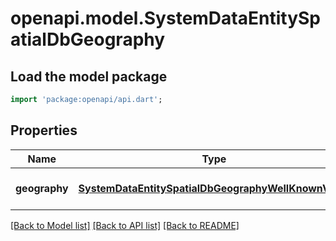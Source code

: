 # openapi.model.SystemDataEntitySpatialDbGeography

## Load the model package
```dart
import 'package:openapi/api.dart';
```

## Properties
Name | Type | Description | Notes
------------ | ------------- | ------------- | -------------
**geography** | [**SystemDataEntitySpatialDbGeographyWellKnownValue**](SystemDataEntitySpatialDbGeographyWellKnownValue.md) |  | [optional] [default to null]

[[Back to Model list]](../README.md#documentation-for-models) [[Back to API list]](../README.md#documentation-for-api-endpoints) [[Back to README]](../README.md)


